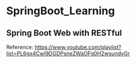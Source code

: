 # SpringBoot_Learning
Spring Boot Web with RESTful
---
Reference: https://www.youtube.com/playlist?list=PL6gx4Cwl9DGDPsneZWaOFg0H2wsundyGr
